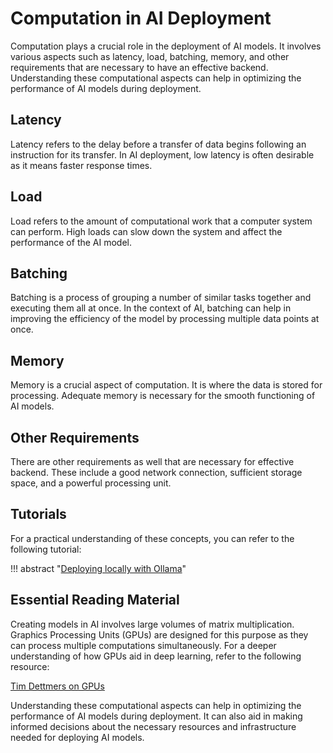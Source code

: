# Computation in AI Deployment

Computation plays a crucial role in the deployment of AI models. It involves various aspects such as latency, load, batching, memory, and other requirements that are necessary to have an effective backend. Understanding these computational aspects can help in optimizing the performance of AI models during deployment.

## Latency

Latency refers to the delay before a transfer of data begins following an instruction for its transfer. In AI deployment, low latency is often desirable as it means faster response times.

## Load

Load refers to the amount of computational work that a computer system can perform. High loads can slow down the system and affect the performance of the AI model.

## Batching

Batching is a process of grouping a number of similar tasks together and executing them all at once. In the context of AI, batching can help in improving the efficiency of the model by processing multiple data points at once.

## Memory

Memory is a crucial aspect of computation. It is where the data is stored for processing. Adequate memory is necessary for the smooth functioning of AI models.

## Other Requirements

There are other requirements as well that are necessary for effective backend. These include a good network connection, sufficient storage space, and a powerful processing unit.

## Tutorials

For a practical understanding of these concepts, you can refer to the following tutorial:

!!! abstract "[Deploying locally with Ollama](https://ollama.ai/blog/building-llm-powered-web-apps)"

## Essential Reading Material

Creating models in AI involves large volumes of matrix multiplication. Graphics Processing Units (GPUs) are designed for this purpose as they can process multiple computations simultaneously. For a deeper understanding of how GPUs aid in deep learning, refer to the following resource:

[Tim Dettmers on GPUs](https://timdettmers.com/2023/01/30/which-gpu-for-deep-learning/)

Understanding these computational aspects can help in optimizing the performance of AI models during deployment. It can also aid in making informed decisions about the necessary resources and infrastructure needed for deploying AI models.

